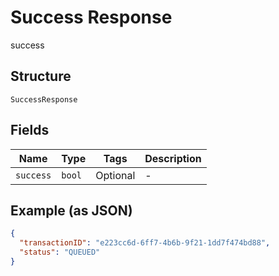 
# Success Response

success

## Structure

`SuccessResponse`

## Fields

| Name | Type | Tags | Description |
|  --- | --- | --- | --- |
| `success` | `bool` | Optional | - |

## Example (as JSON)

```json
{
  "transactionID": "e223cc6d-6ff7-4b6b-9f21-1dd7f474bd88",
  "status": "QUEUED"
}
```


